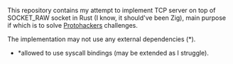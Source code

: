 This repository contains my attempt to implement TCP server on top of SOCKET_RAW socket in Rust (I know, it should've been Zig), main purpose if which is to solve [Protohackers](https://protohackers.com) challenges.

The implementation may not use any external dependencies (\*).

- \*allowed to use syscall bindings (may be extended as I struggle).
